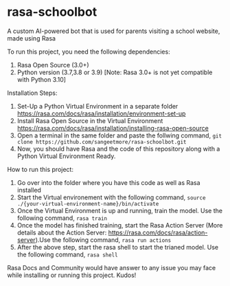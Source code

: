 # rasa-schoolbot
A custom AI-powered bot that is used for parents visiting a school website, made using Rasa

To run this project, you need the following dependencies:
1. Rasa Open Source (3.0+)
2. Python version (3.7,3.8 or 3.9) [Note: Rasa 3.0+ is not yet compatible with Python 3.10]

Installation Steps:
1. Set-Up a Python Virtual Environment in a separate folder https://rasa.com/docs/rasa/installation/environment-set-up
2. Install Rasa Open Source in the Virtual Environment https://rasa.com/docs/rasa/installation/installing-rasa-open-source
3. Open a terminal in the same folder and paste the follwing command, `git clone https://github.com/sangeetmore/rasa-schoolbot.git`
4. Now, you should have Rasa and the code of this repository along with a Python Virtual Environment Ready.

How to run this project:
1. Go over into the folder where you have this code as well as Rasa installed
2. Start the Virtual environement with the following command, `source ./{your-virtual-environment-name}/bin/activate`
3. Once the Virtual Environment is up and running, train the model. Use the following command, `rasa train`
4. Once the model has finished training, start the Rasa Action Server (More details about the Action Server: https://rasa.com/docs/rasa/action-server).Use the following command, `rasa run actions`
5. After the above step, start the rasa shell to start the trianed model. Use the following command, `rasa shell`

Rasa Docs and Community would have answer to any issue you may face while installing or running this project. Kudos!
